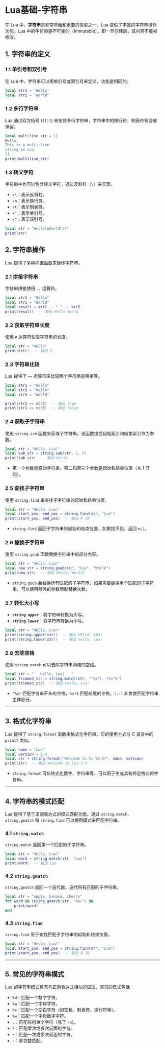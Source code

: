# Lua基础-字符串

在 Lua 中，**字符串**是非常基础和重要的类型之一，Lua 提供了丰富的字符串操作功能。Lua 中的字符串是不可变的（immutable），即一旦创建后，其内容不能被修改。

## 1. **字符串的定义**

### 1.1 **单引号和双引号**

在 Lua 中，字符串可以用单引号或双引号来定义，功能是相同的。

```lua
local str1 = 'Hello'
local str2 = "World"
```

### 1.2 **多行字符串**

Lua 通过双方括号 (`[[]]`) 来支持多行字符串，字符串中的换行符、制表符等会被保留。

```lua
local multiline_str = [[
Hello,
This is a multi-line
string in Lua.
]]
print(multiline_str)
```


### 1.3 **转义字符**

字符串中也可以包含转义字符，通过反斜杠（`\`）来实现。

- `\\`：表示反斜杠。
- `\n`：表示换行符。
- `\t`：表示制表符。
- `\'`：表示单引号。
- `\"`：表示双引号。

```lua
local str = "Hello\nWorld\t!"
print(str)
```

## 2. **字符串操作**

Lua 提供了多种内置函数来操作字符串。

### 2.1 **拼接字符串**

字符串拼接使用 `..` 运算符。

```lua
local str1 = "Hello"
local str2 = "World"
local result = str1 .. " " .. str2
print(result)  -- 输出 Hello World
```

### 2.2 **获取字符串长度**

使用 `#` 运算符获取字符串的长度。

```lua
local str = "Hello"
print(#str)  -- 输出 5
```

### 2.3 **字符串比较**

Lua 提供了 `==` 运算符来比较两个字符串是否相等。

```lua
local str1 = "Hello"
local str2 = "Hello"
local str3 = "World"

print(str1 == str2)  -- 输出 true
print(str1 == str3)  -- 输出 false
```

### 2.4 **获取子字符串**

使用 `string.sub` 函数来获取子字符串。该函数接受起始索引和结束索引作为参数。

```lua
local str = "Hello, Lua!"
local sub_str = string.sub(str, 1, 5)
print(sub_str)  -- 输出 Hello
```

- 第一个参数是原始字符串，第二和第三个参数是起始和结束位置（从 1 开始）。

### 2.5 **查找子字符串**

使用 `string.find` 来查找子字符串的起始和结束位置。

```lua
local str = "Hello, Lua!"
local start_pos, end_pos = string.find(str, "Lua")
print(start_pos, end_pos)  -- 输出 8 10
```

- `string.find` 返回子字符串的起始和结束位置，如果找不到，返回 `nil`。

### 2.6 **替换子字符串**

使用 `string.gsub` 函数替换字符串中的部分内容。

```lua
local str = "Hello, Lua!"
local new_str = string.gsub(str, "Lua", "World")
print(new_str)  -- 输出 Hello, World!
```

- `string.gsub` 会替换所有匹配的子字符串，如果需要替换单个匹配的子字符串，可以使用额外的参数限制替换次数。

### 2.7 **转化大小写**

- **`string.upper`**：将字符串转换为大写。
- **`string.lower`**：将字符串转换为小写。

```lua
local str = "Hello, Lua!"
print(string.upper(str))  -- 输出 HELLO, LUA!
print(string.lower(str))  -- 输出 hello, lua!
```

### 2.8 **去除空格**

使用 `string.match` 可以去除字符串两端的空格。

```lua
local str = "   Hello, Lua!   "
local trimmed_str = string.match(str, "^%s*(.-)%s*$")
print(trimmed_str)  -- 输出 Hello, Lua!
```

- `^%s*` 匹配字符串开头的空格，`%s*$` 匹配结尾的空格，`(.-)` 非贪婪匹配字符串主体部分。

---

## 3. **格式化字符串**

Lua 提供了 `string.format` 函数来格式化字符串，它的使用方式与 C 语言中的 `printf` 类似。

```lua
local name = "Lua"
local version = 5.4
local str = string.format("Welcome to %s %0.1f", name, version)
print(str)  -- 输出 Welcome to Lua 5.4
```

- `string.format` 可以格式化数字、字符串等，可以用于生成具有特定格式的字符串。

---

## 4. **字符串的模式匹配**

Lua 提供了基于正则表达式的模式匹配功能。通过 `string.match`、`string.gmatch` 和 `string.find` 可以使用模式来匹配字符串。

### 4.1 **`string.match`**

`string.match` 返回第一个匹配的子字符串。

```lua
local str = "Hello, Lua!"
local word = string.match(str, "Lua")
print(word)  -- 输出 Lua
```

### 4.2 **`string.gmatch`**

`string.gmatch` 返回一个迭代器，迭代所有匹配的子字符串。

```lua
local str = "apple, banana, cherry"
for word in string.gmatch(str, "%a+") do
    print(word)
end
```

### 4.3 **`string.find`**

`string.find` 用于查找匹配子字符串的起始和结束位置。

```lua
local str = "Hello, Lua!"
local start_pos, end_pos = string.find(str, "Lua")
print(start_pos, end_pos)  -- 输出 8 10
```

---

## 5. **常见的字符串模式**

Lua 的字符串模式具有与正则表达式相似的语法，常见的模式包括：

- `%d`：匹配一个数字字符。
- `%a`：匹配一个字母字符。
- `%s`：匹配一个空白字符（如空格、制表符、换行符等）。
- `%w`：匹配一个字母数字字符。
- `.`：匹配任何单个字符（除了 `\n`）。
- `*`：匹配零次或多次前面的字符。
- `+`：匹配一次或多次前面的字符。
- `-`：非贪婪匹配。



